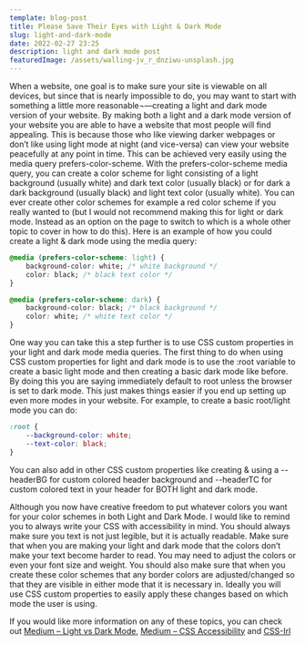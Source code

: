 ```yaml
---
template: blog-post
title: Please Save Their Eyes with Light & Dark Mode
slug: light-and-dark-mode
date: 2022-02-27 23:25
description: light and dark mode post
featuredImage: /assets/walling-jv_r_dnziwu-unsplash.jpg
---
```

When a website, one goal is to make sure your site is viewable on all devices, but since that is nearly impossible to do, you may want to start with something a little more reasonable¬—creating a light and dark mode version of your website. By making both a light and a dark mode version of your website you are able to have a website that most people will find appealing. This is because those who like viewing darker webpages or don’t like using light mode at night (and vice-versa) can view your website peacefully at any point in time. This can be achieved very easily using the media query prefers-color-scheme. With the prefers-color-scheme media query, you can create a color scheme for light consisting of a light background (usually white) and dark text color (usually black) or for dark a dark background (usually black) and light text color (usually white). You can ever create other color schemes for example a red color scheme if you really wanted to (but I would not recommend making this for light or dark mode. Instead as an option on the page to switch to which is a whole other topic to cover in how to do this). Here is an example of how you could create a light & dark mode using the media query:

```css
@media (prefers-color-scheme: light) {
	background-color: white; /* white background */
	color: black; /* black text color */
}

@media (prefers-color-scheme: dark) {
	background-color: black; /* black background */
	color: white; /* white text color */
}
```

One way you can take this a step further is to use CSS custom properties in your light and dark mode media queries. The first thing to do when using CSS custom properties for light and dark mode is to use the :root variable to create a basic light mode and then creating a basic dark mode like before. By doing this you are saying immediately default to root unless the browser is set to dark mode. This just makes things easier if you end up setting up even more modes in your website. For example, to create a basic root/light mode you can do:

```css
:root {
	--background-color: white;
	--text-color: black;
}
```

You can also add in other CSS custom properties like creating & using a --headerBG for custom colored header background and --headerTC  for custom colored text in your header for BOTH light and dark mode.

Although you now have creative freedom to put whatever colors you want for your color schemes in both Light and Dark Mode. I would like to remind you to always write your CSS with accessibility in mind. You should always make sure you text is not just legible, but it is actually readable. Make sure that when you are making your light and dark mode that the colors don’t make your text become harder to read. You may need to adjust the colors or even your font size and weight. You should also make sure that when you create these color schemes that any border colors are adjusted/changed so that they are visible in either mode that it is necessary in. Ideally you will use CSS custom properties to easily apply these changes based on which mode the user is using. 

If you would like more information on any of these topics, you can check out [Medium – Light vs Dark Mode](https://medium.com/gumgum-tech/light-vs-dark-mode-debate-prefers-color-scheme-will-answer-d079a5f106aa), [Medium – CSS Accessibility](https://medium.com/@matuzo/writing-css-with-accessibility-in-mind-8514a0007939) and [CSS-Irl](https://css-irl.info/quick-and-easy-dark-mode-with-css-custom-properties/)